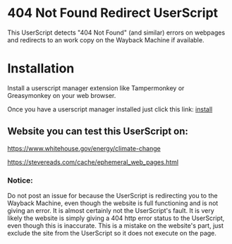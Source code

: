 # 404 Not Found Redirect UserScript
This UserScript detects "404 Not Found" (and similar) errors on webpages and redirects to an work copy on the Wayback Machine if available.

# Installation
Install a userscript manager extension like Tampermonkey or Greasymonkey on your web browser.

Once you have a userscript manager installed just click this link: [install](https://github.com/Suvanth-Erranki/404-Not-Found-Redirect-UserScript/raw/main/404%20Not%20Found%20Redirect.user.js)

## Website you can test this UserScript on:

https://www.whitehouse.gov/energy/climate-change

https://stevereads.com/cache/ephemeral_web_pages.html

### Notice:
Do not post an issue for because the UserScript is redirecting you to the Wayback Machine, even though the website is full functioning and is not giving an error. It is almost certainly not the UserScript's fault. It is very likely the website is simply giving a 404 http error status to the UserScript, even though this is inaccurate. This is a mistake on the website's part, just exclude the site from the UserScript so it does not execute on the page.

